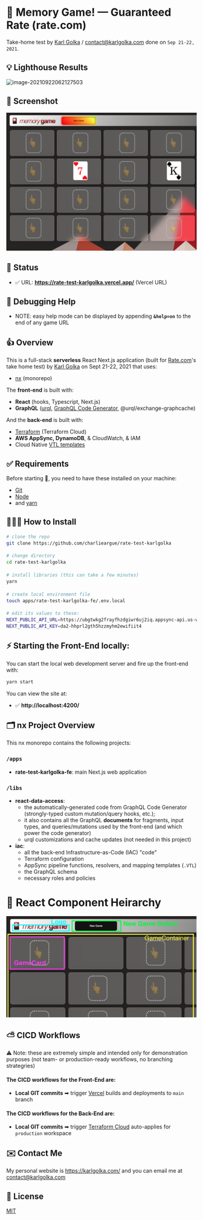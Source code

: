 # 🎴 Memory Game! — Guaranteed Rate (rate.com)

Take-home test by [Karl Golka](https://karlgolka.com) / contact@karlgolka.com done on `Sep 21-22, 2021`.



## 💡 Lighthouse Results

![image-20210922062127503](/Users/karlgolka/PROJECTS/FYI/_typora_images/image-20210922062127503.png)



## 📸 Screenshot

![image-screenshot](./img-screen-shot.png) 





## 🚥 Status

* ✅ URL: **https://rate-test-karlgolka.vercel.app/** (Vercel URL)



## 🏥 Debugging Help 

* NOTE: easy help mode can be displayed by appending **`&help=on`** to the end of any game URL



## 👍 Overview 

This is a full-stack **serverless** React Next.js application (built for [Rate.com](https://Rate.com/)'s take home test) by [Karl Golka](https://karlgolka.com/) on Sept 21-22, 2021 that uses:

- [nx](https://nx.dev/) (monorepo)



The **front-end** is built with:

* **React** (hooks, Typescript, Next.js)
* **GraphQL** ([urql](https://formidable.com/open-source/urql/), [GraphQL Code Generator](https://www.graphql-code-generator.com/), @urql/exchange-graphcache)



And the **back-end** is built with:

* [Terraform](https://terraform.io) (Terraform Cloud)
* **AWS AppSync, DynamoDB**, & CloudWatch, & IAM
* Cloud Native [VTL templates](https://docs.aws.amazon.com/appsync/latest/devguide/resolver-mapping-template-reference-programming-guide.html)



## ✅ Requirements

Before starting 🏁, you need to have these installed on your machine:

* [Git](https://git-scm.com/) 
* [Node](https://nodejs.org/en/) 
* and [yarn](https://classic.yarnpkg.com/en/docs/install)  



## 👨🏻‍💻 How to Install

```sh
# clone the repo
git clone https://github.com/charlieargue/rate-test-karlgolka

# change directory 
cd rate-test-karlgolka

# install libraries (this can take a few minutes)
yarn

# create local environment file
touch apps/rate-test-karlgolka-fe/.env.local

# edit its values to these:
NEXT_PUBLIC_API_URL=https://ubgtwkg2frayfhzdgiwr6uj2iq.appsync-api.us-west-2.amazonaws.com/graphql
NEXT_PUBLIC_API_KEY=da2-hhprl2gth5hzzmyhm2ewifiit4
```



## ⚡️ Starting the Front-End locally:

You can start the local web development server and fire up the front-end with:

```sh
yarn start		
```

You can view the site at:

* ✅  **http://localhost:4200/**



## 🗂 nx Project Overview

This nx monorepo contains the following projects:

### `/apps`

* **rate-test-karlgolka-fe**: main Next.js web application

###  `/libs`

* **react-data-access**: 
  * the automatically-generated code from GraphQL Code Generator (strongly-typed custom mutation/query hooks, etc.);
  * it also contains all the GraphQL **documents** for fragments, input types, and queries/mutations used by the front-end (and which power the code generator)
  * urql customizations and cache updates (not needed in this project)
* **iac**: 
  * all the back-end Infrastructure-as-Code (IAC) "code" 
  * Terraform configuration
  * AppSync pipeline functions, resolvers, and mapping templates (`.VTL`)
  * the GraphQL schema
  * necessary roles and policies



# 🌲 React Component Heirarchy

![image-cmpnt-heirarchy](./img-component-heirarchy-sm.png)

 

## ⛅️ CICD Workflows

⚠️ Note: these are extremely simple and intended only for demonstration purposes (not team- or production-ready workflows, no branching strategries)



#### The CICD workflows for the **Front-End** are:

* **Local GIT commits** ➡ trigger <u>Vercel</u> builds and deployments to `main` branch



#### The CICD workflows for the **Back-End** are:

* **Local GIT commits** ➡ trigger <u>Terraform Cloud</u> auto-applies for `production` workspace



## ✉️ Contact Me

My personal website is https://karlgolka.com/ and you can email me at contact@karlgolka.com 



## 📝 License

[MIT](https://github.com/charlieargue/rate-test-karlgolka/blob/develop/LICENSE)

